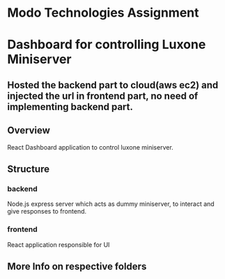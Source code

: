 # Modo Technologies Assignment 
# Dashboard for controlling Luxone Miniserver

## Hosted the backend part to cloud(aws ec2) and injected the url in frontend part, no need of implementing backend part.
## Overview
React Dashboard application to control luxone miniserver.

## Structure
### backend
 Node.js express server which acts as dummy miniserver, to interact and give responses to frontend.

### frontend
React application responsible for UI  

## More Info on respective folders
